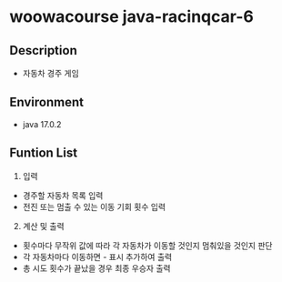 # woowacourse java-racinqcar-6

## Description
- 자동차 경주 게임

## Environment
- java 17.0.2

## Funtion List
1. 입력
- 경주할 자동차 목록 입력
- 전진 또는 멈출 수 있는 이동 기회 횟수 입력

2. 계산 및 출력
- 횟수마다 무작위 값에 따라 각 자동차가 이동할 것인지 멈춰있을 것인지 판단
- 각 자동차마다 이동하면 - 표시 추가하여 출력
- 총 시도 횟수가 끝났을 경우 최종 우승자 출력
